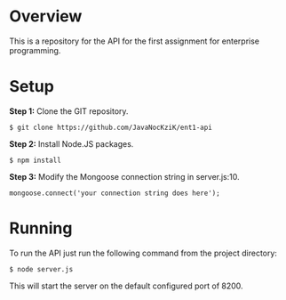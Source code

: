 # Overview
This is a repository for the API for the first assignment for enterprise programming.

# Setup
**Step 1:** Clone the GIT repository.
```
$ git clone https://github.com/JavaNocKziK/ent1-api
```
**Step 2:** Install Node.JS packages.
```
$ npm install
```
**Step 3:** Modify the Mongoose connection string in server.js:10.
```
mongoose.connect('your connection string does here');
```

# Running
To run the API just run the following command from the project directory:
```
$ node server.js
```
This will start the server on the default configured port of 8200.
